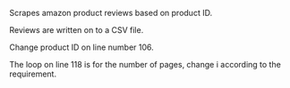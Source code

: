 Scrapes amazon product reviews based on product ID.

Reviews are written on to a CSV file.

Change product ID on line number 106. 

The loop on line 118 is for the number of pages, change i according to the requirement.
